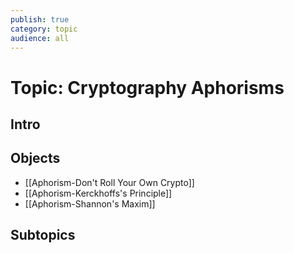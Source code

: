 ```yaml
---
publish: true
category: topic
audience: all
---
```

# Topic: Cryptography Aphorisms
## Intro 

## Objects
- [[Aphorism-Don't Roll Your Own Crypto]]
- [[Aphorism-Kerckhoffs's Principle]]
- [[Aphorism-Shannon's Maxim]]

## Subtopics